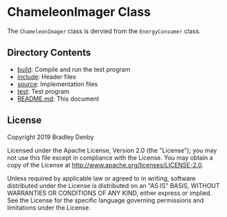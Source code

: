 # ChameleonImager Class

The `ChameleonImager` class is dervied from the `EnergyConsumer` class.

## Directory Contents

* [build](build/README.md): Compile and run the test program
* [include](include/ChameleonImager.hpp): Header files
* [source](source/ChameleonImager.cpp): Implementation files
* [test](test/test-chameleon-imager.cpp): Test program
* [README.md](README.md): This document

## License

Copyright 2019 Bradley Denby

Licensed under the Apache License, Version 2.0 (the "License"); you may not use
this file except in compliance with the License. You may obtain a copy of the
License at <http://www.apache.org/licenses/LICENSE-2.0>.

Unless required by applicable law or agreed to in writing, software distributed
under the License is distributed on an "AS IS" BASIS, WITHOUT WARRANTIES OR
CONDITIONS OF ANY KIND, either express or implied. See the License for the
specific language governing permissions and limitations under the License.
